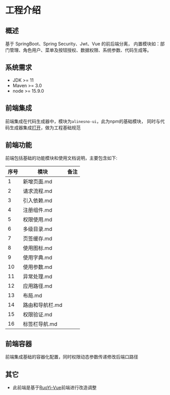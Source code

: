 # 工程介绍

## 概述

基于 SpringBoot、Spring Security、Jwt、Vue 的前后端分离，
内置模块如：部门管理、角色用户、菜单及按钮授权、数据权限、系统参数、代码生成等。

## 系统需求

- JDK >= 11
- Maven >= 3.0
- node >= 15.9.0

## 前端集成

前端集成在代码生成器中，模块为`alinesno-ui`，此为npm的基础模块，
同时与代码生成器集成[打开](/technique/13_代码生成器/02_前端代码生成.md)，做为工程基础规范

## 前端功能

前端包括基础的功能模块和使用文档说明，主要包含如下:

| 序号 | 模块            | 备注 |
|------|-----------------|------|
| 1    | 新增页面.md     |      |
| 2    | 请求流程.md     |      |
| 3    | 引入依赖.md     |      |
| 4    | 注册组件.md     |      |
| 5    | 权限使用.md     |      |
| 6    | 多级目录.md     |      |
| 7    | 页签缓存.md     |      |
| 8    | 使用图标.md     |      |
| 9    | 使用字典.md     |      |
| 10   | 使用参数.md     |      |
| 11   | 异常处理.md     |      |
| 12   | 应用路径.md     |      |
| 13   | 布局.md         |      |
| 14   | 路由和导航栏.md |      |
| 15   | 权限验证.md     |      |
| 16   | 标签栏导航.md   |      |

## 前端容器

前端集成基础的容器化配置，同时权限动态参数传递修改后端口路径

## 其它

- 此前端是基于[RuoYi-Vue](https://gitee.com/y_project/RuoYi-Vue)前端进行改造调整
